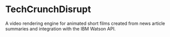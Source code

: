 # TechCrunchDisrupt
A video rendering engine for animated short films created from news article summaries and integration with the IBM Watson API.
